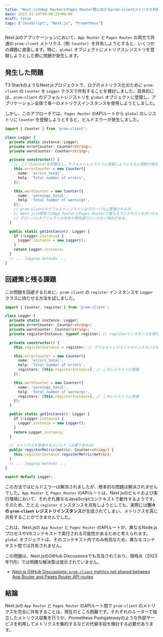 ```yaml
---
title: "Next.jsのApp RouterとPages Router間におけるprom-clientメトリクス共有の技術的課題"
date: 2023-11-24T09:00:23+09:00
draft: false
tags: ["JavaScript", "Next.js", "Prometheus"] 
---
```

<!--more-->
Next.jsのアプリケーションにおいて、`App Router` と `Pages Router` の両方で共通の `prom-client` メトリクス（例: `Counter`）を共有しようとすると、いくつかの課題に直面します。特に、`global` オブジェクトにメトリクスレジストリを登録しようとした際に問題が発生します。

## 発生した問題

T3 StackのようなNext.jsプロジェクトで、ログのメトリクス化のために `prom-client` の `Counter` を `Logger` クラスで共有することを検討しました。具体的には、`prom-client` のデフォルトレジストリを `global` オブジェクトに登録し、アプリケーション全体で単一のメトリクスインスタンスを使用しようとしました。

しかし、このアプローチでは、`Pages Router` のAPIルートから `global` のレジストリに `Counter` を登録しようとすると、ビルドエラーが発生しました。

```typescript:Logger.ts
import { Counter } from 'prom-client';

class Logger {
  private static instance: Logger;
  private errorCounter: Counter<string>;
  private warnCounter: Counter<string>;

  private constructor() {
    // ここでCounterを初期化し、デフォルトレジストリに登録しようとすると問題が発生
    this.errorCounter = new Counter({
      name: 'errors_total',
      help: 'Total number of errors',
    });

    this.warnCounter = new Counter({
      name: 'warnings_total',
      help: 'Total number of warnings',
    });
    // prom-clientのデフォルトレジストリはグローバルに管理されるが、
    // Next.jsの環境ではApp RouterとPages Routerで異なるコンテキストを持つため、
    // グローバルオブジェクトの共有が期待通りにいかない場合がある。
  }

  public static getInstance(): Logger {
    if (!Logger.instance) {
      Logger.instance = new Logger();
    }
    return Logger.instance;
  }
  // ... logging methods ...
}
```

## 回避策と残る課題

この問題を回避するために、`prom-client` の `register` インスタンスを `Logger` クラスに持たせる方法を試しました。

```typescript:Logger.ts
import { Counter, register } from 'prom-client';

class Logger {
  private static instance: Logger;
  private errorCounter: Counter<string>;
  private warnCounter: Counter<string>;
  private registerInstance: typeof register; // registerインスタンスを保持

  private constructor() {
    this.registerInstance = register; // デフォルトレジストリのインスタンスを取得

    this.errorCounter = new Counter({
      name: 'errors_total',
      help: 'Total number of errors',
      registers: [this.registerInstance], // このレジストリに登録
    });

    this.warnCounter = new Counter({
      name: 'warnings_total',
      help: 'Total number of warnings',
      registers: [this.registerInstance], // このレジストリに登録
    });
  }

  public static getInstance(): Logger {
    if (!Logger.instance) {
      Logger.instance = new Logger();
    }
    return Logger.instance;
  }

  // メトリクスを登録するメソッド (必要であれば)
  public registerMetric(metric: Counter<string>) {
    this.registerInstance.registerMetric(metric);
  }
  // ... logging methods ...
}

export default Logger;
```

この方法ではビルドエラーは解消されましたが、根本的な問題は解決されませんでした。`App Router` と `Pages Router` のAPIルートは、Next.jsのビルドおよび実行環境において、それぞれ異なるJavaScriptコンテキストで動作するようです。そのため、たとえ `register` インスタンスを共有しようとしても、実際には**別々の `prom-client` レジストリインスタンス**が生成されてしまい、メトリクスを真に共有することができませんでした。

これは、Next.jsの `App Router` と `Pages Router` のAPIルートが、異なるNode.jsプロセスやV8コンテキストで実行される可能性があるためと考えられます。`global` オブジェクトは、そのコンテキスト内でのみ有効なため、異なるコンテキスト間では共有されません。

この問題は、Next.jsのGitHub Discussionsでも言及されており、現時点（2023年11月）では明確な解決策は提示されていません。

-   [Next.js GitHub Discussions: `prom-client` metrics not shared between App Router and Pages Router API routes](https://github.com/vercel/next.js/discussions/49798)

## 結論

Next.jsの `App Router` と `Pages Router` のAPIルート間で `prom-client` のメトリクスを完全に共有することは、現在のところ困難です。それぞれのルーターで独立したメトリクス収集を行うか、Prometheus Pushgatewayのような外部サービスを利用してメトリクスを集約するなどの代替手段を検討する必要があります。
